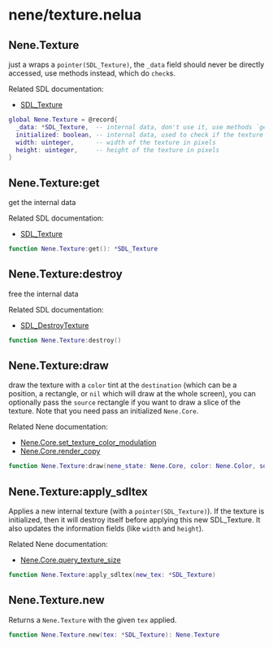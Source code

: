 # nene/texture.nelua
## Nene.Texture
just a wraps a `pointer(SDL_Texture)`, the `_data` field should never be directly accessed, 
use methods instead, which do `check`s. 
 
Related SDL documentation: 
* [SDL_Texture](https://wiki.libsdl.org/SDL_Texture)
```lua
global Nene.Texture = @record{
  _data: *SDL_Texture,  -- internal data, don't use it, use methods `get` and `apply_sdltex` instead
  initialized: boolean, -- internal data, used to check if the texture is initialized
  width: uinteger,      -- width of the texture in pixels
  height: uinteger,     -- height of the texture in pixels
}
```

## Nene.Texture:get
get the internal data 
 
Related SDL documentation: 
* [SDL_Texture](https://wiki.libsdl.org/SDL_Texture)
```lua
function Nene.Texture:get(): *SDL_Texture
```

## Nene.Texture:destroy
free the internal data 
 
Related SDL documentation: 
* [SDL_DestroyTexture](https://wiki.libsdl.org/SDL_DestroyTexture)
```lua
function Nene.Texture:destroy()
```

## Nene.Texture:draw
draw the texture with a `color` tint at the `destination` (which can be a position, a rectangle, or `nil` which will draw at the whole screen), 
you can optionally pass the `source` rectangle if you want to draw a slice of the texture. 
Note that you need pass an initialized `Nene.Core`. 
 
Related Nene documentation: 
* [Nene.Core.set_texture_color_modulation](core_state.md#nenecorestateset_texture_color_modulation) 
* [Nene.Core.render_copy](core_state.md#nenecorestaterender_copy)
```lua
function Nene.Texture:draw(nene_state: Nene.Core, color: Nene.Color, source: facultative(Nene.Math.Rect), destination: overload(Nene.Math.Vec2, Nene.Math.Rect, niltype))
```

## Nene.Texture:apply_sdltex
Applies a new internal texture (with a `pointer(SDL_Texture)`). 
If the texture is initialized, then it will destroy itself before applying this new SDL_Texture. 
It also updates the information fields (like `width` and `height`). 
 
Related Nene documentation: 
* [Nene.Core.query_texture_size](core_state.md#nenecorestatequery_texture_size)
```lua
function Nene.Texture:apply_sdltex(new_tex: *SDL_Texture)
```

## Nene.Texture.new
Returns a `Nene.Texture` with the given `tex` applied.
```lua
function Nene.Texture.new(tex: *SDL_Texture): Nene.Texture
```
